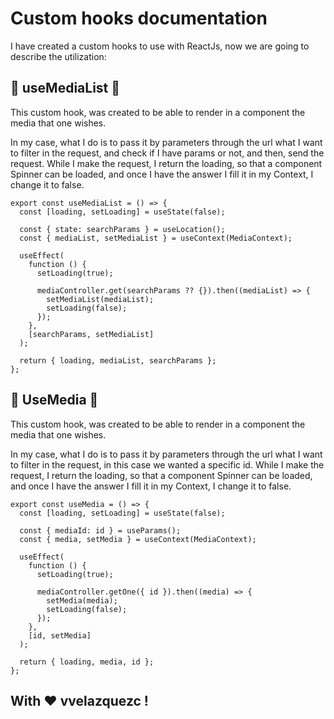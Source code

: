 # Custom hooks documentation

I have created a custom hooks to use with ReactJs, now we are going to describe the utilization:

## 🧾 useMediaList 🧾

This custom hook, was created to be able to render in a component the media that one wishes.

In my case, what I do is to pass it by parameters through the url what I want to filter in the request, and check if I have params or not, and then, send the request. While I make the request, I return the loading, so that a component Spinner can be loaded, and once I have the answer I fill it in my Context, I change it to false.

```
export const useMediaList = () => {
  const [loading, setLoading] = useState(false);

  const { state: searchParams } = useLocation();
  const { mediaList, setMediaList } = useContext(MediaContext);

  useEffect(
    function () {
      setLoading(true);

      mediaController.get(searchParams ?? {}).then((mediaList) => {
        setMediaList(mediaList);
        setLoading(false);
      });
    },
    [searchParams, setMediaList]
  );

  return { loading, mediaList, searchParams };
};

```

## 🧾 UseMedia 🧾

This custom hook, was created to be able to render in a component the media that one wishes.

In my case, what I do is to pass it by parameters through the url what I want to filter in the request, in this case we wanted a specific id. While I make the request, I return the loading, so that a component Spinner can be loaded, and once I have the answer I fill it in my Context, I change it to false.

```
export const useMedia = () => {
  const [loading, setLoading] = useState(false);

  const { mediaId: id } = useParams();
  const { media, setMedia } = useContext(MediaContext);

  useEffect(
    function () {
      setLoading(true);

      mediaController.getOne({ id }).then((media) => {
        setMedia(media);
        setLoading(false);
      });
    },
    [id, setMedia]
  );

  return { loading, media, id };
};

```

## With ❤ vvelazquezc !
